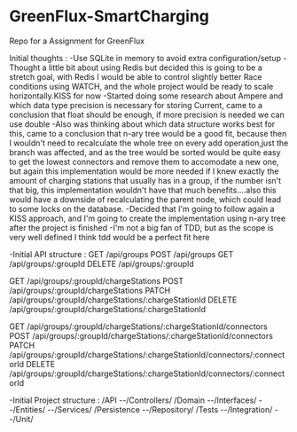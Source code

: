 # GreenFlux-SmartCharging
Repo for a Assignment for GreenFlux


Initial thoughts :
-Use SQLite in memory to avoid extra configuration/setup
-Thought a little bit about using Redis but decided this is going to be a stretch goal, with Redis I would be able to control
slightly better Race conditions using WATCH, and the whole project would be ready to scale horizontally.KISS for now
-Started doing some research about Ampere and which data type precision is necessary for storing Current, came to a conclusion 
that float should be enough, if more precision is needed we can use double
-Also was thinking about which data structure works best for this, came to a conclusion that n-ary tree would be a good fit, 
because then I wouldn't need to recalculate the whole tree on every add operation,just the branch was affected, and as the tree would
be sorted would be quite easy to get the lowest connectors and remove them to accomodate a new one, but again this implementation 
would be more needed if I knew exactly the amount of charging stations that usually has in a group, if the number isn't that big, 
this implementation wouldn't have that much benefits....also this would have a downside of recalculating the parent node, which could
lead to some locks on the database.
-Decided that I'm going to follow again a KISS approach, and I'm going to create the implementation using n-ary tree after the project 
is finished
-I'm not a big fan of TDD, but as the scope is very well defined I think tdd would be a perfect fit here

-Initial API structure :
GET     /api/groups
POST    /api/groups
GET     /api/groups/:groupId
DELETE  /api/groups/:groupId

GET     /api/groups/:groupId/chargeStations
POST    /api/groups/:groupId/chargeStations
PATCH   /api/groups/:groupId/chargeStations/:chargeStationId
DELETE  /api/groups/:groupId/chargeStations/:chargeStationId

GET     /api/groups/:groupId/chargeStations/:chargeStationId/connectors
POST    /api/groups/:groupId/chargeStations/:chargeStationId/connectors
PATCH   /api/groups/:groupId/chargeStations/:chargeStationId/connectors/:connectorId
DELETE  /api/groups/:groupId/chargeStations/:chargeStationId/connectors/:connectorId

-Initial Project structure :
/API
--/Controllers/
/Domain
--/Interfaces/
--/Entities/
--/Services/
/Persistence
--/Repository/
/Tests
--/Integration/
--/Unit/

